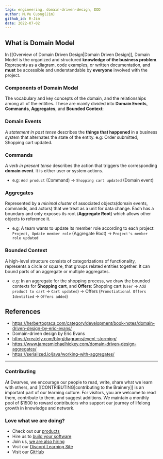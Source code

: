 ```yaml
---
tags: engineering, domain-driven-design, DDD
author: M.Vu Cuong(Jim)
github_id: R-Jim
date: 2022-07-02
---
```


## What is Domain Model
In [[Overview of Domain Driven Design|Domain Driven Design]], Domain Model is the organized and structured **knowledge of the business problem**. Represents as a diagram, code examples, or written documentation, and **must** be accessible and understandable by **everyone** involved with the project.

### Components of Domain Model
The vocabulary and key concepts of the domain, and the relationships among all of the entities. These are mainly divided into **Domain Events**, **Commands**, **Aggregates**, and **Bounded Context**:

### Domain Events
_A statement in past tense_ describes the **things that happened** in a business system that alternates the state of the entity. e.g: Order submitted, Shopping cart updated.

### Commands
_A verb in present tense_ describes the action that triggers the corresponding **domain event**. It is either user or system actions.

- e.g: `Add product` (Command) -> `Shopping cart updated` (Domain event)

### Aggregates
Represented by a _minimal cluster_ of associated objects(domain events, commands, and actors) that we treat as a unit for data change. Each has a boundary and only exposes its root (**Aggregate Root**) which allows other objects to reference it.

- e.g: A team wants to update its member role according to each project: </n> `Project, Update member role` (Aggregate Root) -> `Project's member role updated`</n>

### Bounded Context
A high-level structure consists of categorizations of functionality, represents a circle or square, that groups related entities together. It can bound parts of an aggregate or multiple aggregates.

- e.g: In an aggregate for the shopping process, we draw the bounded contexts for **Shopping cart**, and **Offers**: </n> Shopping cart (`User` -> `Add product to cart` -> `Cart updated`) -> Offers (`Promotiational Offers Identified` -> `Offers added`)

## References
- https://herbertograca.com/category/development/book-notes/domain-driven-design-by-eric-evans/
- Domain-driven design by Eric Evans
- https://creately.com/blog/diagrams/event-storming/
- https://www.jamesmichaelhickey.com/domain-driven-design-aggregates/
- https://serialized.io/java/working-with-aggregates/

---
<!-- cta -->

### Contributing
At Dwarves, we encourage our people to read, write, share what we learn with others, and [[CONTRIBUTING|contributing to the Brainery]] is an important part of our learning culture. For visitors, you are welcome to read them, contribute to them, and suggest additions. We maintain a monthly pool of $1500 to reward contributors who support our journey of lifelong growth in knowledge and network.

### Love what we are doing?
- Check out our [products](https://superbits.co)
- Hire us to [build your software](https://d.foundation)
- Join us, [we are also hiring](https://github.com/dwarvesf/WeAreHiring)
- Visit our [Discord Learning Site](https://discord.gg/dzNBpNTVEZ)
- Visit our [GitHub](https://github.com/dwarvesf)